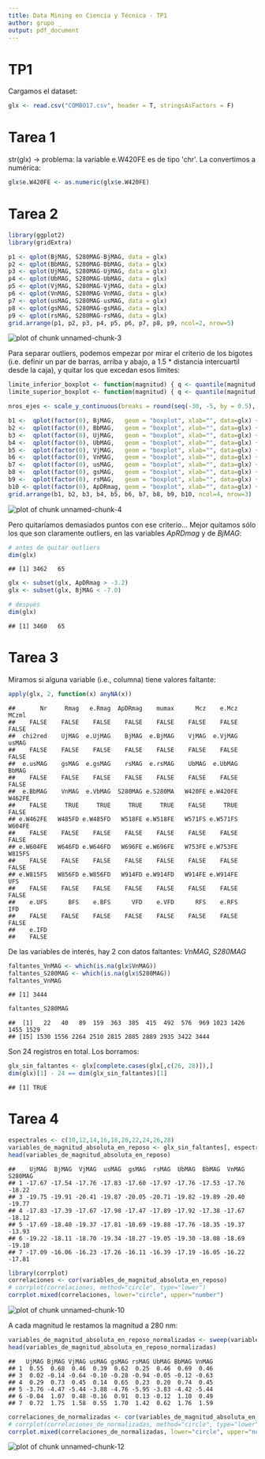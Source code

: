 ```yaml
---
title: Data Mining en Ciencia y Técnica - TP1
author: grupo _
output: pdf_document
---
```


TP1
===

Cargamos el dataset:


```r
glx <- read.csv("COMBO17.csv", header = T, stringsAsFactors = F)
```

# Tarea 1

str(glx) -> problema: la variable e.W420FE es de tipo 'chr'. La convertimos a numérica:


```r
glx$e.W420FE <- as.numeric(glx$e.W420FE)
```

# Tarea 2


```r
library(ggplot2)
library(gridExtra)

p1 <- qplot(BjMAG, S280MAG-BjMAG, data = glx)
p2 <- qplot(BbMAG, S280MAG-BbMAG, data = glx)
p3 <- qplot(UjMAG, S280MAG-UjMAG, data = glx)
p4 <- qplot(UbMAG, S280MAG-UbMAG, data = glx)
p5 <- qplot(VjMAG, S280MAG-VjMAG, data = glx)
p6 <- qplot(VnMAG, S280MAG-VnMAG, data = glx)
p7 <- qplot(usMAG, S280MAG-usMAG, data = glx)
p8 <- qplot(gsMAG, S280MAG-gsMAG, data = glx)
p9 <- qplot(rsMAG, S280MAG-rsMAG, data = glx)
grid.arrange(p1, p2, p3, p4, p5, p6, p7, p8, p9, ncol=2, nrow=5)
```

![plot of chunk unnamed-chunk-3](figure/unnamed-chunk-3-1.png) 

Para separar outliers, podemos empezar por mirar el criterio de los bigotes (i.e. definir un par de barras, arriba y abajo, a 1.5 * distancia intercuartil desde la caja), y quitar los que excedan esos límites:


```r
limite_inferior_boxplot <- function(magnitud) { q <- quantile(magnitud, na.rm=TRUE); return (q[2] - (q[4] - q[2]) * 1.5) }
limite_superior_boxplot <- function(magnitud) { q <- quantile(magnitud, na.rm=TRUE); return (q[4] + (q[4] - q[2]) * 1.5) }

nros_ejes <- scale_y_continuous(breaks = round(seq(-30, -5, by = 0.5), 1))

b1 <-  qplot(factor(0), BjMAG,   geom = "boxplot", xlab="", data=glx) + geom_hline(yintercept=limite_inferior_boxplot(glx$BjMAG))   + geom_hline(yintercept=limite_superior_boxplot(glx$BjMAG)) + nros_ejes
b2 <-  qplot(factor(0), BbMAG,   geom = "boxplot", xlab="", data=glx) + geom_hline(yintercept=limite_inferior_boxplot(glx$BbMAG))   + geom_hline(yintercept=limite_superior_boxplot(glx$BbMAG)) + nros_ejes
b3 <-  qplot(factor(0), UjMAG,   geom = "boxplot", xlab="", data=glx) + geom_hline(yintercept=limite_inferior_boxplot(glx$UjMAG))   + geom_hline(yintercept=limite_superior_boxplot(glx$UjMAG)) + nros_ejes
b4 <-  qplot(factor(0), UbMAG,   geom = "boxplot", xlab="", data=glx) + geom_hline(yintercept=limite_inferior_boxplot(glx$UbMAG))   + geom_hline(yintercept=limite_superior_boxplot(glx$UbMAG)) + nros_ejes
b5 <-  qplot(factor(0), VjMAG,   geom = "boxplot", xlab="", data=glx) + geom_hline(yintercept=limite_inferior_boxplot(glx$VjMAG))   + geom_hline(yintercept=limite_superior_boxplot(glx$VjMAG)) + nros_ejes
b6 <-  qplot(factor(0), VnMAG,   geom = "boxplot", xlab="", data=glx) + geom_hline(yintercept=limite_inferior_boxplot(glx$VnMAG))   + geom_hline(yintercept=limite_superior_boxplot(glx$VnMAG)) + nros_ejes
b7 <-  qplot(factor(0), usMAG,   geom = "boxplot", xlab="", data=glx) + geom_hline(yintercept=limite_inferior_boxplot(glx$usMAG))   + geom_hline(yintercept=limite_superior_boxplot(glx$usMAG)) + nros_ejes
b8 <-  qplot(factor(0), gsMAG,   geom = "boxplot", xlab="", data=glx) + geom_hline(yintercept=limite_inferior_boxplot(glx$gsMAG))   + geom_hline(yintercept=limite_superior_boxplot(glx$gsMAG)) + nros_ejes
b9 <-  qplot(factor(0), rsMAG,   geom = "boxplot", xlab="", data=glx) + geom_hline(yintercept=limite_inferior_boxplot(glx$rsMAG))   + geom_hline(yintercept=limite_superior_boxplot(glx$rsMAG)) + nros_ejes
b10 <- qplot(factor(0), ApDRmag, geom = "boxplot", xlab="", data=glx) + geom_hline(yintercept=limite_inferior_boxplot(glx$ApDRmag)) + geom_hline(yintercept=limite_superior_boxplot(glx$ApDRmag)) + scale_y_continuous(breaks = round(seq(min(glx$ApDRmag), max(glx$ApDRmag), by = 0.5), 1))
grid.arrange(b1, b2, b3, b4, b5, b6, b7, b8, b9, b10, ncol=4, nrow=3)
```

![plot of chunk unnamed-chunk-4](figure/unnamed-chunk-4-1.png) 

Pero quitaríamos demasiados puntos con ese criterio... Mejor quitamos sólo los que son claramente outliers, en las variables *ApRDmag* y de *BjMAG*:


```r
# antes de quitar outliers
dim(glx)
```

```
## [1] 3462   65
```

```r
glx <- subset(glx, ApDRmag > -3.2)
glx <- subset(glx, BjMAG < -7.0)

# después
dim(glx)
```

```
## [1] 3460   65
```

# Tarea 3

Miramos si alguna variable (i.e., columna) tiene valores faltante:


```r
apply(glx, 2, function(x) anyNA(x))
```

```
##       Nr     Rmag   e.Rmag  ApDRmag    mumax      Mcz    e.Mcz    MCzml 
##    FALSE    FALSE    FALSE    FALSE    FALSE    FALSE    FALSE    FALSE 
##  chi2red    UjMAG  e.UjMAG    BjMAG  e.BjMAG    VjMAG  e.VjMAG    usMAG 
##    FALSE    FALSE    FALSE    FALSE    FALSE    FALSE    FALSE    FALSE 
##  e.usMAG    gsMAG  e.gsMAG    rsMAG  e.rsMAG    UbMAG  e.UbMAG    BbMAG 
##    FALSE    FALSE    FALSE    FALSE    FALSE    FALSE    FALSE    FALSE 
##  e.BbMAG    VnMAG  e.VbMAG  S280MAG e.S280MA   W420FE e.W420FE   W462FE 
##    FALSE     TRUE     TRUE     TRUE     TRUE    FALSE     TRUE    FALSE 
## e.W462FE   W485FD e.W485FD   W518FE e.W518FE   W571FS e.W571FS   W604FE 
##    FALSE    FALSE    FALSE    FALSE    FALSE    FALSE    FALSE    FALSE 
## e.W604FE   W646FD e.W646FD   W696FE e.W696FE   W753FE e.W753FE   W815FS 
##    FALSE    FALSE    FALSE    FALSE    FALSE    FALSE    FALSE    FALSE 
## e.W815FS   W856FD e.W856FD   W914FD e.W914FD   W914FE e.W914FE      UFS 
##    FALSE    FALSE    FALSE    FALSE    FALSE    FALSE    FALSE    FALSE 
##    e.UFS      BFS    e.BFS      VFD    e.VFD      RFS    e.RFS      IFD 
##    FALSE    FALSE    FALSE    FALSE    FALSE    FALSE    FALSE    FALSE 
##    e.IFD 
##    FALSE
```

De las variables de interés, hay 2 con datos faltantes: *VnMAG*, *S280MAG*


```r
faltantes_VnMAG <- which(is.na(glx$VnMAG))
faltantes_S280MAG <- which(is.na(glx$S280MAG))
faltantes_VnMAG
```

```
## [1] 3444
```

```r
faltantes_S280MAG
```

```
##  [1]   22   40   89  159  363  385  415  492  576  969 1023 1426 1455 1529
## [15] 1530 1556 2264 2510 2815 2885 2889 2935 3422 3444
```

Son 24 registros en total. Los borramos:


```r
glx_sin_faltantes <- glx[complete.cases(glx[,c(26, 28)]),]
dim(glx)[1] - 24 == dim(glx_sin_faltantes)[1]
```

```
## [1] TRUE
```

# Tarea 4


```r
espectrales <- c(10,12,14,16,18,20,22,24,26,28)
variables_de_magnitud_absoluta_en_reposo <- glx_sin_faltantes[, espectrales]
head(variables_de_magnitud_absoluta_en_reposo)
```

```
##    UjMAG  BjMAG  VjMAG  usMAG  gsMAG  rsMAG  UbMAG  BbMAG  VnMAG S280MAG
## 1 -17.67 -17.54 -17.76 -17.83 -17.60 -17.97 -17.76 -17.53 -17.76  -18.22
## 3 -19.75 -19.91 -20.41 -19.87 -20.05 -20.71 -19.82 -19.89 -20.40  -19.77
## 4 -17.83 -17.39 -17.67 -17.98 -17.47 -17.89 -17.92 -17.38 -17.67  -18.12
## 5 -17.69 -18.40 -19.37 -17.81 -18.69 -19.88 -17.76 -18.35 -19.37  -13.93
## 6 -19.22 -18.11 -18.70 -19.34 -18.27 -19.05 -19.30 -18.08 -18.69  -19.18
## 7 -17.09 -16.06 -16.23 -17.26 -16.11 -16.39 -17.19 -16.05 -16.22  -17.81
```


```r
library(corrplot)
correlaciones <- cor(variables_de_magnitud_absoluta_en_reposo)
# corrplot(correlaciones, method="circle", type="lower")
corrplot.mixed(correlaciones, lower="circle", upper="number")
```

![plot of chunk unnamed-chunk-10](figure/unnamed-chunk-10-1.png) 

A cada magnitud le restamos la magnitud a 280 nm:


```r
variables_de_magnitud_absoluta_en_reposo_normalizadas <- sweep(variables_de_magnitud_absoluta_en_reposo[,1:9], 1, variables_de_magnitud_absoluta_en_reposo$S280MAG, `-`)
head(variables_de_magnitud_absoluta_en_reposo_normalizadas)
```

```
##   UjMAG BjMAG VjMAG usMAG gsMAG rsMAG UbMAG BbMAG VnMAG
## 1  0.55  0.68  0.46  0.39  0.62  0.25  0.46  0.69  0.46
## 3  0.02 -0.14 -0.64 -0.10 -0.28 -0.94 -0.05 -0.12 -0.63
## 4  0.29  0.73  0.45  0.14  0.65  0.23  0.20  0.74  0.45
## 5 -3.76 -4.47 -5.44 -3.88 -4.76 -5.95 -3.83 -4.42 -5.44
## 6 -0.04  1.07  0.48 -0.16  0.91  0.13 -0.12  1.10  0.49
## 7  0.72  1.75  1.58  0.55  1.70  1.42  0.62  1.76  1.59
```


```r
correlaciones_de_normalizadas <- cor(variables_de_magnitud_absoluta_en_reposo_normalizadas)
# corrplot(correlaciones_de_normalizadas, method="circle", type="lower")
corrplot.mixed(correlaciones_de_normalizadas, lower="circle", upper="number")
```

![plot of chunk unnamed-chunk-12](figure/unnamed-chunk-12-1.png) 

